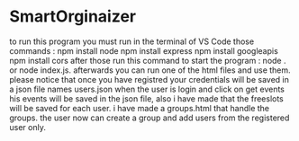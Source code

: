 # SmartOrginaizer
to run this program you must run in the terminal of VS Code those commands :
npm install node 
npm install express
npm install googleapis
npm install cors
after those run this command to start the program :
node . or node index.js.
afterwards you can run one of the html files and use them.
please notice that once you have registred your credentials will be saved in a json file names users.json
when the user is login and click on get events his events will be saved in the json file, also i have made that the freeslots will be saved for each user. i have made a groups.html that handle the groups. the user now can create a group and add users from the registered user only.
